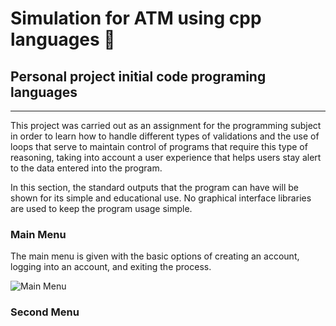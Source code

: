 # Simulation for ATM using cpp languages 🏧
## Personal project initial code programing languages 
---

This project was carried out as an assignment for the programming subject in order to learn how to handle different types of validations and the use of loops that serve to maintain control of programs that require this type of reasoning, taking into account a user experience that helps users stay alert to the data entered into the program.

In this section, the standard outputs that the program can have will be shown for its simple and educational use. No graphical interface libraries are used to keep the program usage simple.

### Main Menu
The main menu is given with the basic options of creating an account, logging into an account, and exiting the process.

![Main Menu](img/main.jpg "Title")

### Second Menu


